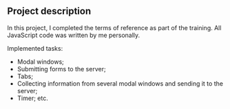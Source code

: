 ## Project description

In this project, I completed the terms of reference as part of the training. All JavaScript code was written by me personally.

Implemented tasks:
- Modal windows;
- Submitting forms to the server;
- Tabs;
- Collecting information from several modal windows and sending it to the server;
- Timer;
etc.